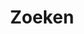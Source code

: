 ---
title: "Zoeken" # in any language you want
layout: "search" # necessary for search
# url: "/archive"
# description: "Description for Search"
summary: "search"
placeholder: "zoek naar ..."
---
